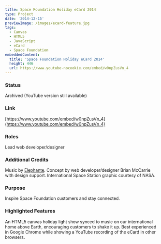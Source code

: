 ```yaml
---
title: Space Foundation Holiday eCard 2014
type: Project
date: '2014-12-15'
previewImage: /images/ecard-feature.jpg
tags:
  - Canvas
  - HTML5
  - JavaScript
  - eCard
  - Space Foundation
embeddedContent:
  title: 'Space Foundation Holiday eCard 2014'
  height: 446
  url: https://www.youtube-nocookie.com/embed/w0npZusVn_4
---
```


### Status

Archived (YouTube version still available)

### Link

[https://www.youtube.com/embed/w0npZusVn_4](https://www.youtube.com/embed/w0npZusVn_4)

### Roles

Lead web developer/designer

### Additional Credits

Music by [Elephante](https://open.spotify.com/artist/3fjs4zbBFxEFFe8Wyojo0G?si=tMB1yYkmTKOpE5Ck72Uwyw). Concept by web developer/designer Brian McCarrie with design support. International Space Station graphic courtesy of NASA.

### Purpose

Inspire Space Foundation customers and stay connected.

### Highlighted Features

An HTML5 canvas holiday light show synced to music on our international home above Earth, encouraging customers to shake it up. Best experienced in Google Chrome while showing a YouTube recording of the eCard in other browsers.
